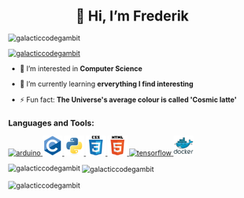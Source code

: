 <h1 align="center">👋 Hi, I’m Frederik </h1>

<p align="left"> <img src="https://komarev.com/ghpvc/?username=galacticcodegambit&label=Profile%20views&color=0e75b6&style=flat" alt="galacticcodegambit" /> </p>

<p align="left"> <a href="https://github.com/ryo-ma/github-profile-trophy"><img src="https://github-profile-trophy.vercel.app/?username=galacticcodegambit" alt="galacticcodegambit" /></a> </p>


- 👀 I’m interested in **Computer Science** 

- 🌱 I’m currently learning **erverything I find interesting** 

- ⚡ Fun fact: **The Universe's average colour is called 'Cosmic latte'**

<h3 align="left">Languages and Tools:</h3>
<p align="left"> <a href="https://www.arduino.cc/" target="_blank" rel="noreferrer"> <img src="https://cdn.worldvectorlogo.com/logos/arduino-1.svg" alt="arduino" width="40" height="40"/> </a> 
  <a href="https://www.cprogramming.com/" target="_blank" rel="noreferrer"> <img src="https://raw.githubusercontent.com/devicons/devicon/master/icons/c/c-original.svg" alt="c" width="40" height="40"/> </a>
  <a href="https://www.python.org" target="_blank" rel="noreferrer"> <img src="https://raw.githubusercontent.com/devicons/devicon/master/icons/python/python-original.svg" alt="python" width="40" height="40"/> </a> 
  <a href="https://www.w3schools.com/css/" target="_blank" rel="noreferrer"> <img src="https://raw.githubusercontent.com/devicons/devicon/master/icons/css3/css3-original-wordmark.svg" alt="css3" width="40" height="40"/> </a> 
  <a href="https://www.w3.org/html/" target="_blank" rel="noreferrer"> <img src="https://raw.githubusercontent.com/devicons/devicon/master/icons/html5/html5-original-wordmark.svg" alt="html5" width="40" height="40"/> </a> 
  <a href="https://www.tensorflow.org" target="_blank" rel="noreferrer"> <img src="https://www.vectorlogo.zone/logos/tensorflow/tensorflow-icon.svg" alt="tensorflow" width="40" height="40"/> </a>
  <a href="https://www.docker.com/" target="_blank" rel="noreferrer"> <img src="https://raw.githubusercontent.com/devicons/devicon/master/icons/docker/docker-original-wordmark.svg" alt="docker" width="40" height="40"/> </a> </p>

<p><img align="left" src="https://github-readme-stats.vercel.app/api/top-langs?username=galacticcodegambit&show_icons=true&locale=en&layout=compact" alt="galacticcodegambit" /></p>

<p>&nbsp;<img align="center" src="https://github-readme-stats.vercel.app/api?username=galacticcodegambit&show_icons=true&locale=en" alt="galacticcodegambit" /></p>

<p><img align="center" src="https://github-readme-streak-stats.herokuapp.com/?user=galacticcodegambit&" alt="galacticcodegambit" /></p>

<!---![nice](https://github.com/GalacticCodeGambit/GalacticCodeGambit/assets/150372421/a9171fdf-aca7-4dfc-825c-024afadc460c)
<p align="center"><img src="https://github.com/GalacticCodeGambit/GalacticCodeGambit/assets/150372421/a9171fdf-aca7-4dfc-825c-024afadc460c" align="center"/></p>
> Defenders of the digital Realm
- 💞️ I’m looking to collaborate on ...
- 📫 How to reach me ...
--->

